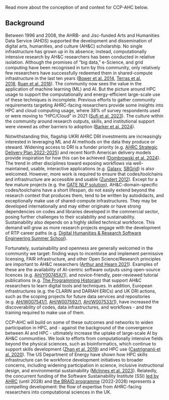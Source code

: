 Read more about the conception of and context for CCP-AHC below.

## Background 

Between 1996 and 2008, the AHRB- and Jisc-funded Arts and Humanities Data Service (AHDS) supported the development and dissemination of digital arts, humanities, and culture (AH&C) scholarship. No single infrastructure has grown up in its absence; instead, computationally intensive research by AH&C researchers has been conducted in relative isolation. Although the promises of “big data,” e-Science, and grid computing have been recognised in turn by this community, only relatively few researchers have successfully redeemed them in shared-compute infrastructure in the last ten years ([Bower et al. 2014](http://dx.doi.org/10.1098/rspa.2014.0025), [Terras et al. 2018](https://doi.org/10.1093/llc/fqx020), [Ruan et al. 2018](https://doi.org/10.1145/3219104.3219148)). The community now sees the value in the application of machine learning (ML) and AI. But the picture around HPC usage to support the computationally and energy-efficient large-scale use of these techniques is incomplete. Previous efforts to gather community requirements targeting AHRC-facing researchers provide some insights into HPC and cloud computing usage, where 38% of survey respondents used or were moving to “HPC/Cloud” in 2021 ([Sufi et al. 2023](https://doi.org/10.5281/zenodo.7686348)). The culture within the community around research outputs, skills, and institutional support were viewed as other barriers to adoption ([Barker et al. 2024](https://doi.org/10.5281/ZENODO.10473186)).

Notwithstanding this, flagship UKRI AHRC DRI investments are increasingly interested in leveraging ML and AI methods on the data they produce or steward. Widening access to DRI is a funder priority (e.g. [AHRC Strategic Delivery Plan 2022-2025](https://www.ukri.org/publications/ahrc-strategic-delivery-plan/ahrc-strategic-delivery-plan-2022-to-2025/)) and recent North American delivery models provide inspiration for how this can be achieved ([Dombrowski et al. 2024](https://search.worldcat.org/en/title/1451748289)). The trend in other disciplines toward exposing workflows via well-maintained, usable, interactive applications (e.g. [Galaxy](https://galaxyproject.org/), [SBGrid](https://sbgrid.org/)) is also welcomed. However, more work is required to ensure that codes/toolchains and infrastructure are accessible and usable ([Zundert 2012](https://doi.org/10.12759/hsr.37.2012.3.165-186)). Except for a few mature projects (e.g. the [GATE NLP solution](https://gate.ac.uk/overview.html)), AH&C-domain-specific codes/toolchains have a short lifespan, do not easily extend beyond the research context that produces them, tend to be written by autodidacts, and exceptionally make use of shared-compute infrastructures. They may be developed internationally and may either originate or have strong dependencies on codes and libraries developed in the commercial sector, posing further challenges to their scalability and sustainability. Sustainability also depends on a highly skilled technical workforce. This demand will grow as more research projects engage with the development of RTP career paths (e.g. [Digital Humanities & Research Software Engineering Summer School](https://www.cdh.cam.ac.uk/about/news/digital-humanities-research-software-engineering-summer-school-2024-applications-now-open/)).

Fortunately, sustainability and openness are generally welcomed in the community we target: finding ways to incentivise and implement permissive licensing, FAIR infrastructure, and other Open Science/Research principles are important to AH&C researchers ([Arthur and Hearn 2021](https://doi.org/10.1093/joc/jqab028)). Examples of these are the availability of AI-centric software outputs using open-source licences (e.g. [AH/Y00745X/1](https://gtr.ukri.org/project/DA56BFBA-67C6-4D43-A80E-EFE4214A9FF4)), and novice-friendly, peer-reviewed tutorial publications (e.g. [The Programming Historian](https://programminghistorian.org/)) that support AH&C researchers to learn digital tools and techniques. In addition, European infrastructures (e.g. the CLARIN and DARIAH ERICs) and UK DRI actions, such as the scoping projects for future data services and repositories (e.g. [AH/W007541/1](https://gtr.ukri.org/projects?ref=AH%2FW007541%2F1), [AH/W007592/1](https://gtr.ukri.org/projects?ref=AH/W007592/1), [AH/W007533/1](https://gtr.ukri.org/projects?ref=AH%2FW007533%2F1)), have increased the discoverability of codes, data infrastructures, and workflows - and the training required to make use of them.

CCP-AHC will build on some of these outcomes and networks to widen participation in HPC, and - against the background of the convergence between AI and HPC - ultimately increase the uptake of large-scale AI by AH&C communities. We look to efforts from computationally intensive fields beyond the physical sciences, such as bioinformatics, which continue to support skills development ([Zhan et al. 2019](https://doi.org/10.1371/journal.pcbi.1007026)) and HPC use ([Castrignanò et al. 2020](https://doi.org/10.1186/s12859-020-03565-8.)). The US Department of Energy have shown how HPC skills infrastructure can tie workforce development initiatives to broader concerns, including widening participation in science, inclusive instructional design, and environmental sustainability ([McInnes et al. 2023](https://doi.org/10.1109/MCSE.2023.3348943)). Relatedly, the concurrent funding of the Software Sustainability Institute (SSI) [led by AHRC](https://www.ukri.org/news/ukri-continues-investing-in-improving-research-software-practices/) (until 2028) and [the BRAID programme](https://braiduk.org/) (2022-2028) represents a compelling development: the flow of expertise from AHRC-facing researchers into computational sciences in the UK.